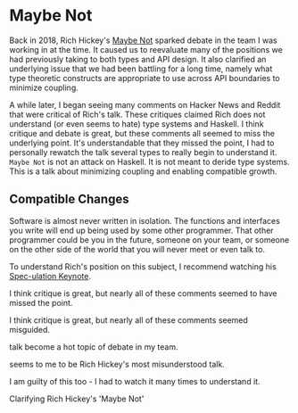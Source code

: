 # Maybe Not
Back in 2018, Rich Hickey's [Maybe Not](https://www.youtube.com/watch?v=YR5WdGrpoug) sparked debate in the team I was working in at the time. It caused us to reevaluate many of the positions we had previously taking to both types and API design. It also clarified an underlying issue that we had been battling for a long time, namely what type theoretic constructs are appropriate to use across API boundaries to minimize coupling.

A while later, I began seeing many comments on Hacker News and Reddit that were critical of Rich's talk. These critiques claimed Rich does not understand (or even seems to hate) type systems and Haskell. I think critique and debate is great, but these comments all seemed to miss the underlying point. It's understandable that they missed the point, I had to personally rewatch the talk several types to really begin to understand it. `Maybe Not` is not an attack on Haskell. It is not meant to deride type systems. This is a talk about minimizing coupling and enabling compatible growth. 

## Compatible Changes
Software is almost never written in isolation. The functions and interfaces you write will end up being used by some other programmer. That other programmer could be you in the future, someone on your team, or someone on the other side of the world that you will never meet or even talk to. 


To understand Rich's position on this subject, I recommend watching his [Spec-ulation Keynote](https://www.youtube.com/watch?v=oyLBGkS5ICk).


I think critique is great, but nearly all of these comments seemed to have missed the point. 

I think critique is great, but nearly all of these comments seemed misguided. 

talk become a hot topic of debate in my team. 

seems to me to be Rich Hickey's most misunderstood talk. 

I am guilty of this too - I had to watch it many times to understand it. 


Clarifying Rich Hickey's 'Maybe Not'
